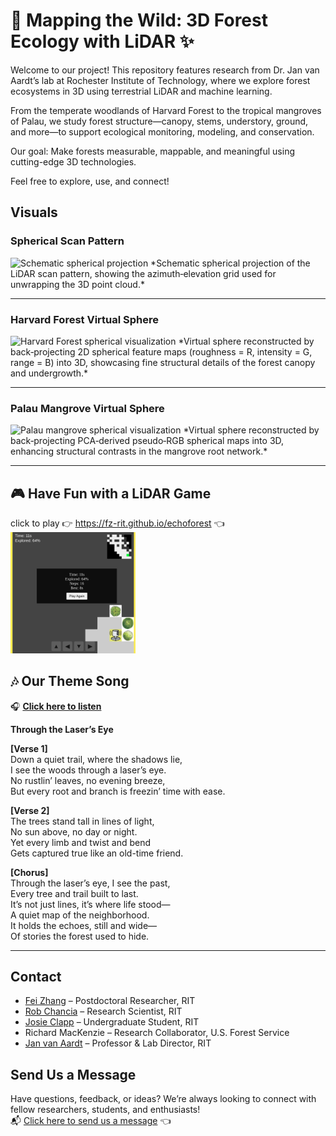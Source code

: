 # 🌿 Mapping the Wild: 3D Forest Ecology with LiDAR ✨

Welcome to our project! This repository features research from Dr. Jan van Aardt’s lab at Rochester Institute of Technology, where we explore forest ecosystems in 3D using terrestrial LiDAR and machine learning.

From the temperate woodlands of Harvard Forest to the tropical mangroves of Palau, we study forest structure—canopy, stems, understory, ground, and more—to support ecological monitoring, modeling, and conservation.

Our goal: Make forests measurable, mappable, and meaningful using cutting-edge 3D technologies.

Feel free to explore, use, and connect!


## Visuals
### Spherical Scan Pattern  
<img src="imgs/spherical ball.gif" alt="Schematic spherical projection" width="400px" />  
*Schematic spherical projection of the LiDAR scan pattern, showing the azimuth‑elevation grid used for unwrapping the 3D point cloud.*

---

### **Harvard Forest Virtual Sphere**  
<img src="imgs/harvard_forest_virtual_ball.gif" alt="Harvard Forest spherical visualization" width="400px" />  
*Virtual sphere reconstructed by back‑projecting 2D spherical feature maps (roughness = R, intensity = G, range = B) into 3D, showcasing fine structural details of the forest canopy and undergrowth.*



---

### **Palau Mangrove Virtual Sphere**  
<img src="imgs/palau_6962_ICA_rgb_0_1_2_.gif" alt="Palau mangrove spherical visualization" width="400px" />  
*Virtual sphere reconstructed by back‑projecting PCA‑derived pseudo‑RGB spherical maps into 3D, enhancing structural contrasts in the mangrove root network.*


---

## 🎮 Have Fun with a LiDAR Game
click to play 👉 https://fz-rit.github.io/echoforest 👈  
<img src="imgs/game_screenshot.png" alt="game_screenshot" width="200px" />



## 🎶 Our Theme Song
🎧 [**Click here to listen**](https://drive.google.com/file/d/1Zg-VZyGYSbMQ--5iUl5PbKFdScRg1-03/view?usp=sharing)

**Through the Laser’s Eye**

**[Verse 1]**  
Down a quiet trail, where the shadows lie,  
I see the woods through a laser’s eye.  
No rustlin’ leaves, no evening breeze,  
But every root and branch is freezin’ time with ease.  

**[Verse 2]**  
The trees stand tall in lines of light,  
No sun above, no day or night.  
Yet every limb and twist and bend  
Gets captured true like an old-time friend.  

**[Chorus]**  
Through the laser’s eye, I see the past,  
Every tree and trail built to last.  
It’s not just lines, it’s where life stood—  
A quiet map of the neighborhood.  
It holds the echoes, still and wide—  
Of stories the forest used to hide.

---

## Contact

- [Fei Zhang](https://www.linkedin.com/in/fei-zh/) – Postdoctoral Researcher, RIT  
- [Rob Chancia](https://www.rit.edu/directory/roccis-rob-chancia) – Research Scientist, RIT  
- [Josie Clapp](https://www.linkedin.com/in/josie-clapp/) – Undergraduate Student, RIT  
- Richard MacKenzie – Research Collaborator, U.S. Forest Service  
- [Jan van Aardt](https://www.rit.edu/directory/jvacis-jan-van-aardt) – Professor & Lab Director, RIT


## Send Us a Message
Have questions, feedback, or ideas? We’re always looking to connect with fellow researchers, students, and enthusiasts!  
📬 [Click here to send us a message](https://fz-rit.github.io/TLS-showcase/) 👈
